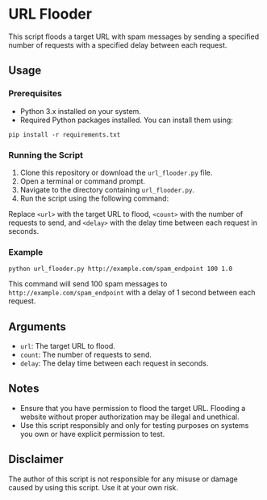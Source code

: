 # URL Flooder

This script floods a target URL with spam messages by sending a specified number of requests with a specified delay between each request.

## Usage

### Prerequisites

- Python 3.x installed on your system.
- Required Python packages installed. You can install them using:

```
pip install -r requirements.txt

```

### Running the Script

1. Clone this repository or download the `url_flooder.py` file.
2. Open a terminal or command prompt.
3. Navigate to the directory containing `url_flooder.py`.
4. Run the script using the following command:



Replace `<url>` with the target URL to flood, `<count>` with the number of requests to send, and `<delay>` with the delay time between each request in seconds.

### Example

```
python url_flooder.py http://example.com/spam_endpoint 100 1.0

```


This command will send 100 spam messages to `http://example.com/spam_endpoint` with a delay of 1 second between each request.

## Arguments

- `url`: The target URL to flood.
- `count`: The number of requests to send.
- `delay`: The delay time between each request in seconds.

## Notes

- Ensure that you have permission to flood the target URL. Flooding a website without proper authorization may be illegal and unethical.
- Use this script responsibly and only for testing purposes on systems you own or have explicit permission to test.

## Disclaimer

The author of this script is not responsible for any misuse or damage caused by using this script. Use it at your own risk.
